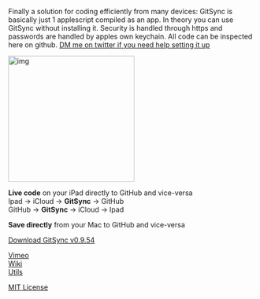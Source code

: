  Finally a solution for coding efficiently from many devices: GitSync is basically just 1 applescript compiled as an app. In theory you can use GitSync without installing it. Security is handled through https and passwords are handled by apples own keychain. All code can be inspected here on github. [DM me on twitter if you need help setting it up](https://twitter.com/GitSyncApp)

<img width="256" alt="img" src="https://dl.dropboxusercontent.com/u/2559476/Icon512.png">

**Live code** on your iPad directly to GitHub and vice-versa    
Ipad -> iCloud -> **GitSync** -> GitHub  
GitHub -> **GitSync** -> iCloud -> Ipad

**Save directly** from your Mac to GitHub and vice-versa

[Download GitSync v0.9.54](https://github.com/eonist/GitSync/releases/tag/0.9.54) 

[Vimeo](https://vimeo.com/gitsync)  
[Wiki](https://github.com/eonist/GitSync/wiki/)  
[Utils](https://github.com/eonist/applescripts)  


[MIT License](http://opensource.org/licenses/MIT) 
